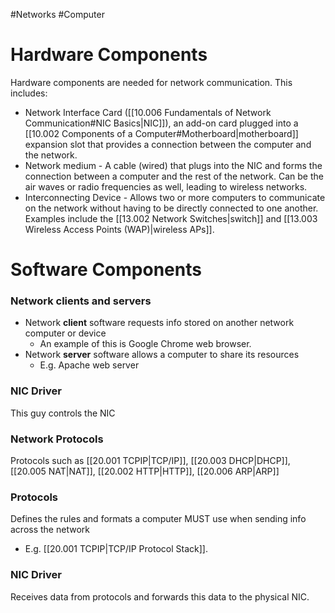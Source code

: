 #Networks #Computer 
# Hardware Components
Hardware components are needed for network communication.
This includes:
- Network Interface Card ([[10.006 Fundamentals of Network Communication#NIC Basics|NIC]]), an add-on card plugged into a [[10.002 Components of a Computer#Motherboard|motherboard]] expansion slot that provides a connection between the computer and the network.
- Network medium - A cable (wired) that plugs into the NIC and forms the connection between a computer and the rest of the network. Can be the air waves or radio frequencies as well, leading to wireless networks.
- Interconnecting Device - Allows two or more computers to communicate on the network without having to be directly connected to one another. Examples include the [[13.002 Network Switches|switch]] and [[13.003 Wireless Access Points (WAP)|wireless APs]].

# Software Components
### Network clients and servers
- Network **client** software requests info stored on another network computer or device
	- An example of this is Google Chrome web browser.
- Network **server** software allows a computer to share its resources
	- E.g. Apache web server
### NIC Driver
This guy controls the NIC 
### Network Protocols
Protocols such as [[20.001 TCPIP|TCP/IP]], [[20.003 DHCP|DHCP]], [[20.005 NAT|NAT]], [[20.002 HTTP|HTTP]], [[20.006 ARP|ARP]]

### Protocols
Defines the rules and formats a computer MUST use when sending info across the network
- E.g. [[20.001 TCPIP|TCP/IP Protocol Stack]].

### NIC Driver
Receives data from protocols and forwards this data to the physical NIC.
